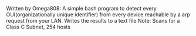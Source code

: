 Written by Omega808:
A simple bash program to detect every OUI(organizationally unique identifier) from every device
reachable by a arp request from your LAN. Writes the results to a text file
Note: Scans for a Class C Subnet, 254 hosts

